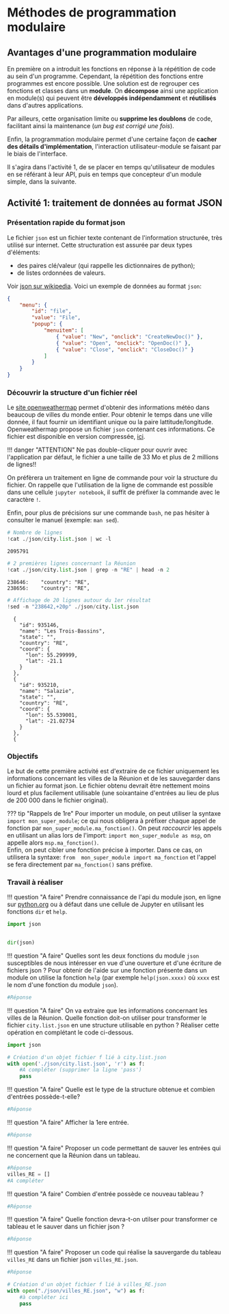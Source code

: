 Méthodes de programmation modulaire
================================

## Avantages d'une programmation modulaire

En première on a introduit les fonctions en réponse à la répétition de code au sein d'un programme. Cependant, la répétition des fonctions entre programmes est encore possible. Une solution est de regrouper ces fonctions et classes dans un **module**. On **décompose** ainsi une application en module(s) qui peuvent être **développés indépendamment** et **réutilisés** dans d'autres applications.  

Par ailleurs, cette organisation limite ou **supprime les doublons** de code, facilitant ainsi la maintenance (*un bug est corrigé une fois*).   

Enfin, la programmation modulaire permet d'une certaine façon de **cacher des détails d'implémentation**, l'interaction utilisateur-module se faisant par le biais de l'interface.

Il s'agira dans l'activité 1, de se placer en temps qu'utilisateur de modules en se référant à leur API, puis en temps que concepteur d'un module simple, dans la suivante.

## Activité 1: traitement de données au format JSON

### Présentation rapide du format json
Le fichier `json` est un fichier texte contenant de l'information structurée, très utilisé sur internet. Cette structuration est assurée par deux types d'éléments:  

* des paires clé/valeur (qui rappelle les dictionnaires de python);
* de listes ordonnées de valeurs.  

Voir [json sur wikipedia](https://fr.wikipedia.org/wiki/JavaScript_Object_Notation). Voici un exemple de données au format `json`:  
```json
{
    "menu": {
        "id": "file",
        "value": "File",
        "popup": {
            "menuitem": [
                { "value": "New", "onclick": "CreateNewDoc()" },
                { "value": "Open", "onclick": "OpenDoc()" },
                { "value": "Close", "onclick": "CloseDoc()" }
            ]
        }
    }
}
```

### Découvrir la structure d'un fichier réel

Le [site openweathermap](https://openweathermap.org/) permet d'obtenir des informations météo dans beaucoup de villes du monde entier. Pour obtenir le temps dans une ville donnée, il faut fournir un identifiant unique ou la paire lattitude/longitude. Openweathermap propose un fichier `json` contenant ces informations. Ce fichier est disponible en version compressée, [ici](doc/city.zip).  

!!! danger "ATTENTION"
    Ne pas double-cliquer pour ouvrir avec l'application par défaut, le fichier a une taille de 33 Mo et plus de 2 millions de lignes!!    

On préfèrera un traitement en ligne de commande pour voir la structure du fichier. On rappelle que l'utilisation de la ligne de commande est possible dans une cellule `jupyter notebook`, il suffit de préfixer la commande avec le caractère `!`.  

Enfin, pour plus de précisions sur une commande `bash`, ne pas hésiter à consulter le manuel (exemple: `man sed`).


```python
# Nombre de lignes
!cat ./json/city.list.json | wc -l
```

    2095791



```python
# 2 premières lignes concernant la Réunion
!cat ./json/city.list.json | grep -n "RE" | head -n 2
```

    238646:    "country": "RE",
    238656:    "country": "RE",



```python
# Affichage de 20 lignes autour du 1er résultat
!sed -n "238642,+20p" ./json/city.list.json
```

      {
        "id": 935146,
        "name": "Les Trois-Bassins",
        "state": "",
        "country": "RE",
        "coord": {
          "lon": 55.299999,
          "lat": -21.1
        }
      },
      {
        "id": 935210,
        "name": "Salazie",
        "state": "",
        "country": "RE",
        "coord": {
          "lon": 55.539001,
          "lat": -21.02734
        }
      },
      {


### Objectifs

Le but de cette première activité est d'extraire de ce fichier uniquement les informations concernant les villes de la Réunion et de les sauvegarder dans un fichier au format json. Le fichier obtenu devrait être nettement moins lourd et plus facilement utilisable (une soixantaine d'entrées au lieu de plus de 200 000 dans le fichier original).  

??? tip "Rappels de 1re"
    Pour importer un module, on peut utiliser la syntaxe `import mon_super_module`; ce qui nous obligera à 
    préfixer chaque appel de fonction par `mon_super_module.ma_fonction()`. On peut *raccourcir* les appels en 
    utilisant un alias lors de l'import: `import mon_super_module as msp`, on appelle alors 
    `msp.ma_fonction()`.  
    Enfin, on peut cibler une fonction précise à importer. Dans ce cas, on utilisera la syntaxe: `from 
    mon_super_module import ma_fonction` et l'appel se fera directement par `ma_fonction()` sans préfixe.

### Travail à réaliser

!!! question "A faire"
    Prendre connaissance de l'api du module json, en ligne sur 
    [python.org](https://docs.python.org/fr/3.8/library/json.html) ou à défaut dans une cellule de Jupyter en 
    utilisant les fonctions `dir` et `help`.


```python
import json


dir(json)
```

!!! question "A faire"
    Quelles sont les deux fonctions du module `json` susceptibles de nous intéresser en vue d'une ouverture et 
    d'une écriture de fichiers json ? 
    Pour obtenir de l'aide sur une fonction présente dans un module on 
    utilise la fonction `help` (par exemple `help(json.xxxx)` où `xxxx` est le nom d'une fonction du module 
    `json`).  


```python
#Réponse
```

!!! question "A faire"
    On va extraire que les informations concernant les villes de la Réunion. Quelle fonction doit-on utiliser 
    pour transformer le fichier `city.list.json` en une structure utilisable en python ? Réaliser cette 
    opération en complétant le code ci-dessous.   


```python
import json

# Création d'un objet fichier f lié à city.list.json
with open('./json/city.list.json', 'r') as f:
    #A compléter (supprimer la ligne 'pass')
    pass
```

!!! question "A faire"
    Quelle est le type de la structure obtenue et combien d'entrées possède-t-elle? 


```python
#Réponse
```

!!! question "A faire"
    Afficher la 1ere entrée.


```python
#Réponse
```

!!! question "A faire"
    Proposer un code permettant de sauver les entrées qui ne concernent que la Réunion dans un tableau.


```python
#Réponse
villes_RE = []
#A compléter
```

!!! question "A faire"
    Combien d'entrée possède ce nouveau tableau ?


```python
#Réponse
```

!!! question "A faire"
    Quelle fonction devra-t-on utilser pour transformer ce tableau et le sauver dans un fichier json ?


```python
#Réponse
```

!!! question "A faire"
    Proposer un code qui réalise la sauvergarde du tableau `villes_RE` dans un fichier json 
    `villes_RE.json`.


```python
#Réponse

# Création d'un objet fichier f lié à villes_RE.json
with open("./json/villes_RE.json", "w") as f:
    #à compléter ici
    pass           
```


```python

```
